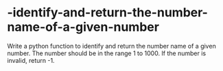 # -identify-and-return-the-number-name-of-a-given-number

Write a python function to identify and return the number name of a given number.
The number should be in the range 1 to 1000. If the number is invalid, return -1.

